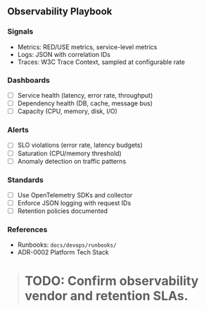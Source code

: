 <!--
Explainer: Observability playbook covering metrics, logs, tracing, and
alerting standards. Adapt to your actual stack (Grafana/Prometheus,
ELK/OpenSearch, OpenTelemetry collector).
-->

## Observability Playbook

### Signals
- Metrics: RED/USE metrics, service-level metrics
- Logs: JSON with correlation IDs
- Traces: W3C Trace Context, sampled at configurable rate

### Dashboards
- [ ] Service health (latency, error rate, throughput)
- [ ] Dependency health (DB, cache, message bus)
- [ ] Capacity (CPU, memory, disk, I/O)

### Alerts
- [ ] SLO violations (error rate, latency budgets)
- [ ] Saturation (CPU/memory threshold)
- [ ] Anomaly detection on traffic patterns

### Standards
- [ ] Use OpenTelemetry SDKs and collector
- [ ] Enforce JSON logging with request IDs
- [ ] Retention policies documented

### References
- Runbooks: `docs/devops/runbooks/`
- ADR-0002 Platform Tech Stack

> # TODO: Confirm observability vendor and retention SLAs.

